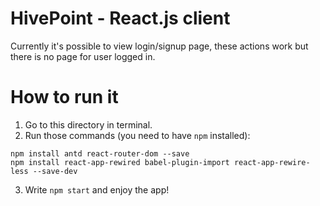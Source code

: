# HivePoint - React.js client
Currently it's possible to view login/signup page, these actions work but there is no page for user logged in.
# How to run it
1. Go to this directory in terminal.
2. Run those commands (you need to have `npm` installed):
```
npm install antd react-router-dom --save
npm install react-app-rewired babel-plugin-import react-app-rewire-less --save-dev
```
3. Write `npm start` and enjoy the app!
